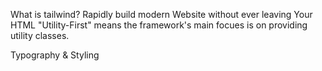 What is tailwind?
Rapidly build modern Website without ever leaving Your HTML
"Utility-First" means the framework's main focues is on providing utility classes.


Typography & Styling
